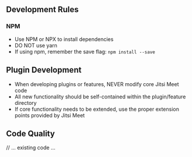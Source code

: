 ## Development Rules
### NPM
- Use NPM or NPX to install dependencies
- DO NOT use yarn
- If using npm, remember the save flag: `npm install --save`

## Plugin Development
- When developing plugins or features, NEVER modify core Jitsi Meet code
- All new functionality should be self-contained within the plugin/feature directory
- If core functionality needs to be extended, use the proper extension points provided by Jitsi Meet

## Code Quality
// ... existing code ...